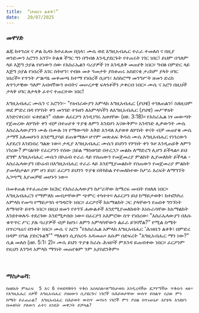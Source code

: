 ```yaml
---
title:  “ህዝቤን ልቀቅ!”
date:   20/07/2025
---
```


### መዋሃድ

ልጁ ከተገረዘ ና ቃል ኪዳኑ ከተፈጸመ በኋላ፣ ሙሴ ወደ እግዚአብሔር ተራራ ተመለሰ ና በዚያ ወንድሙን አሮንን አገኘ። ትልቁ ችግር ግን በግብፅ እንዲያደርጉት የተጠሩት ነገር ነበር፤ ይህም በዓለም ላይ እጅግ ኃያል የሆነውን ሰው የእስራኤልን ባሪያዎች ነፃ እንዲለቅ መጠየቅ ነበር። ግብፅ በምድር ላይ እጅግ ኃያል የነበረች አገር ስትሆን፣ የብዙ መቶ ዓመታት ያስቆጠሩ አስደናቂ ታሪክም ያላት ሀገር ነበረች። የጥንት ሥልጣኔ መቀመጫ ከተማ የነበረች ሲሆን፣ እስከሮማ መንግሥት ዘመን ድረስ ለጥንታዊው ዓለም አብዛኛውን ሀብትና መሠረታዊ ፍላጎቶችን ታቀርብ ነበር። ሙሴ ና አሮን በዚህች ታላቅ ሀገር ለታላቅ ፈተና ተጠርተው ነበር!

እግዚአብሔር ሙሴን ና አሮንን፡- "የዕብራውያን አምላክ እግዚአብሔር (ያህዌ) ተገለጠልን፤ ስለዚህም ወደ ምድረ በዳ የሦስት ቀን መንገድ ተጉዘን ለአምላካችን ለእግዚአብሔር (ያህዌ) መሥዋዕት እንድናቀርብ፣ ፍቀድልን" ብለው ለፈርዖን እንዲነግሩ አዘዛቸው (ዘፀ. 3:18)። የእስራኤል ነፃ መውጣት የጀመረው ለሦስት ቀን ብቻ በተጠየቀ ጥያቄ ለምን እንደሆነ አናውቅም። አንዳንድ ሊቃውንት ሙሴ እስራኤላውያንን ሙሉ በሙሉ ነፃ የማውጣት እቅድ እንዳለ እያወቀ ለሦስት ቀናት ብቻ መጠየቁ ሙሴ ታማኝ አለመሆኑን እንደሚያሳይ ይጠቁማሉ። ሆኖም መጽሐፍ ቅዱስ ሙሴ እግዚአብሔር የነገረውን እያደረገ እንደነበረ ግልጽ ነው።
ታዲያ እግዚአብሔር ሙሴን ይህንን የሦስት ቀን ጉዞ እንዲጠይቅ ለምን ነገረው? ምናልባት የፈርዖንን የሰው ኃይል ማስወገድ በተረጋጋ መልኩ ለማድረግ ሊሆን ይችላል። ይህ ደግሞ እግዚአብሔር ሙሴን በኮሬብ ተራራ ላይ የሰጠውን የመጀመሪያ ምልክት ሊያመለክት ይችላል - እስራኤላውያን በኮሬብ በእግዚአብሔር ተራራ ላይ እንደሚያመልኩት የሰጠውን የመጀመሪያ ምልክት ያመላክታል። ያም ሆነ ይህ፣ ፈርዖን ይህንን ጥያቄ በትክክል የተመለከተው ከሥራ እረፍት ለማግኘት አጋጣሚ እያመቻቹ መሆኑን ነው።
 
በመቀጠል የተፈጠረው ክርክር የእስራኤላውያን ከሥራቸው ከማረፍ መብት የዘለለ ነበር። እግዚአብሔርን የማምለክ መብታቸውም ጭምር ተካተተ። ለፈርዖን ይህ ከማይታወቅ፣ ከተፎካካሪ አምላክ የመጣ የማይታገስ ተግዳሮት ነበር። ፈርዖኖች ከአማልክት ጋር ያላቸውን የጠበቀ ግንኙነት ለማሳየት ይተጉ ነበር። በዚህ ዘመን የተገኙ ሐውልቶች እንደሚያመለክቱት እነሱራሳቸው ከአማልክት እንደተወለዱ ተደረገው እንደሚታሰቡ ነው። በፈርዖን አእምሮው ስጥ የነበረው፡ "እስራኤላውያን በእሱ ቁጥጥር ሥር ያሉ ባሪያዎች ብቻ ከሆኑ፣ ለምን አምላካቸውን ልፈራ ይገባኛል?" የሚል ስሜት በጥርጣሬና በንቀት ነበር።
ሙሴ ና አሮን "የእስራኤል አምላክ እግዚአብሔር 'ሕዝቤን ልቀቅ፣ በምድረ በዳም በዓል ያድርጉልኝ'" ማለቱን ሲያስረዱ አዳመጠ። እሱም በድፍረት "እግዚአብሔር ማን ነው?" ሲል መለሰ (ዘፀ. 5:1፤ 2)። ሙሴ ይህን ጥያቄ ከራሱ ሕዝቦች ምእንዳ ይጠብቀው ነበር። ፈርዖንም የዚህን እንግዳ አምላክ ማንነት መጠየቁም ንም አያስደንቅም።


 
### ማስታወሻ:
 
`ከዘፀአት ምዕራፍ  5 እና 6 የወደዳቹትን ጥቅስ አሰላስሉ።ለማስታወስ እንዲረዳችሁ ደጋግማችሁ ጥቅሱን ጻፉ።
`
`የእግዚእሔር ሰዎች እግዚአብሔር ያዘዘውን ሲያደርጉና ነገሮች በሕይወታቸው ውስጥ ይበልጥ ሲከፉ ምን ስሜት ይፈጠራል?
`
`እግዚአብሔር በሕይወት ውስጥ መኖሩን ነገሮች ምን ያህል በጥሩሁኔታ እየሄዱ እንደሆነ በመለካት ያለውን ፈተና እንዴት መዋጋት ይቻላል?
`